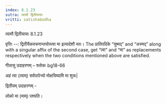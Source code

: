 ```yaml
---
index: 8.1.23
sutra: त्वामौ द्वितीयायाः
vritti: satishabodha
---
```



 त्वामौ द्वितीयायाः 8.1.23 


वृत्तिः --: द्वितीयैकवचनान्तयोस्त्वा मा इत्यादेशौ स्तः। The प्रातिपदिके “युष्मद्” and “अस्मद्” along with a singular affix of the second case, get “त्वा” and “मा” as replacements respectively when the two conditions mentioned above are satisfied. 


गीतासु उदाहरणम् – श्लोकः bg18-66 


अहं त्वा (त्वाम्) सर्वपापेभ्यो मोक्षयिष्यामि मा शुचः| 


द्वितीयम् उदाहरणम् - 


लोको मा (माम्) पश्यति। 


